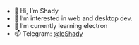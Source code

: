 - 👋 Hi, I’m Shady
- 👀 I’m interested in web and desktop dev.
- 🌱 I’m currently learning electron
- 📫 Telegram: [@leShady](https://www.notion.so/Ubuntu-97e3293b31884e71ab45e7f925b72cad)

<!---
leShady/leShady is a ✨ special ✨ repository because its `README.md` (this file) appears on your GitHub profile.
You can click the Preview link to take a look at your changes.
--->
